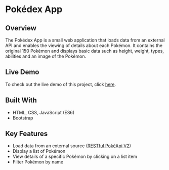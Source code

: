 # Pokédex App

## Overview
The Pokédex App is a small web application that loads data from an external API and enables the viewing of details about each Pokémon.
It contains the original 150 Pokémon and displays basic data such as height, weight, types, abilities and an image of the Pokémon.

## Live Demo
To check out the live demo of this project, click [here](https://nightorb.github.io/pokedex-app/).

## Built With
- HTML, CSS, JavaScript (ES6)
- Bootstrap

## Key Features
- Load data from an external source ([RESTful PokéApi V2](https://pokeapi.co/))
- Display a list of Pokémon
- View details of a specific Pokémon by clicking on a list item
- Filter Pokémon by name
